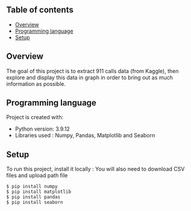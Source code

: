 ## Table of contents
* [Overview](#Overview)
* [Programming language](#Programming-language)
* [Setup](#setup)

## Overview
The goal of this project is to extract 911 calls data (from Kaggle), then explore and display this data in graph in order to bring out as much information as possible.
	
## Programming language
Project is created with:
* Python version: 3.9.12
* Libraries used : Numpy, Pandas, Matplotlib and Seaborn
	
## Setup
To run this project, install it locally :
You will also need to download CSV files and upload path file
```
$ pip install numpy
$ pip install matplotlib
$ pip install pandas
$ pip install seaborn
```
